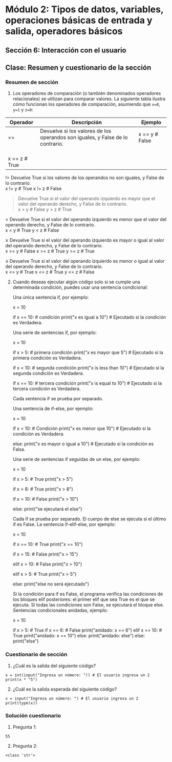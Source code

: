 # Módulo 2: Tipos de datos, variables, operaciones básicas de entrada y salida, operadores básicos 
## Sección 6: Interacción con el usuario
## Clase: Resumen y cuestionario de la sección

### Resumen de sección

1. Los operadores de comparación (o también denominados operadores relacionales) se utilizan para comparar valores. La siguiente tabla ilustra cómo funcionan los operadores de comparación, asumiendo que `x=0`, `y=1` y `z=0`:

|Operador |	Descripción |Ejemplo|
|----------|----------|----------|
|== 	|Devuelve si los valores de los operandos son iguales, y False de lo contrario.| x == y  # False
<br/>x == z  # True|



!= 	Devuelve True si los valores de los operandos no son iguales, y False de lo contrario. 	
x != y  # True
x != z  # False

> 	Devuelve True si el valor del operando izquierdo es mayor que el valor del operando derecho, y False de lo contrario. 	
x > y  # False
y > z  # True

< 	Devuelve True si el valor del operando izquierdo es menor que el valor del operando derecho, y False de lo contrario. 	
x < y  # True
y < z  # False

≥ 	Devuelve True si el valor del operando izquierdo es mayor o igual al valor del operando derecho, y False de lo contrario. 	
x >= y  # False
x >= z  # True
y >= z  # True

≤ 	Devuelve True si el valor del operando izquierdo es menor o igual al valor del operando derecho, y False de lo contrario. 	
x <= y  # True
x <= z  # True
y <= z  # False

2. Cuando deseas ejecutar algún código solo si se cumple una determinada condición, puedes usar una sentencia condicional:

    Una única sentencia if, por ejemplo:

    x = 10

    if x == 10: # condición
        print("x es igual a 10")  # Ejecutado si la condición es Verdadera.


    Una serie de sentencias if, por ejemplo:

    x = 10

    if x > 5: # primera condición
        print("x es mayor que 5")  # Ejecutado si la primera condición es Verdadera.

    if x < 10: # segunda condición
        print("x is less than 10")  # Ejecutado si la segunda condición es Verdadera.

    if x == 10: # tercera condición
        print("x is equal to 10")  # Ejecutado si la tercera condición es Verdadera.
        

    Cada sentencia if se prueba por separado.




    Una sentencia de if-else, por ejemplo:

    x = 10

    if x < 10:  # Condición
        print("x es menor que 10")  # Ejecutado si la condición es Verdadera.

    else:
        print("x es mayor o igual a 10")  # Ejecutado si la condición es Falsa.


    Una serie de sentencias if seguidas de un else, por ejemplo:

    x = 10

    if x > 5:  # True
        print("x > 5")

    if x > 8:  # True
        print("x > 8")

    if x > 10:  # False
        print("x > 10")

    else:
        print("se ejecutará el else")


    Cada if se prueba por separado. El cuerpo de else se ejecuta si el último if es False.
    La sentencia if-elif-else, por ejemplo:

    x = 10

    if x == 10:  # True
        print("x == 10")

    if x > 15:  # False
        print("x > 15")

    elif x > 10:  # False
        print("x > 10")

    elif x > 5:  # True
        print("x > 5")

    else:
        print("else no será ejecutado")


    Si la condición para if es False, el programa verifica las condiciones de los bloques elif posteriores: el primer elif que sea True es el que se ejecuta. Si todas las condiciones son False, se ejecutará el bloque else.
    Sentencias condicionales anidadas, ejemplo:

    x = 10

    if x > 5:  # True
        if x == 6:  # False
            print("anidado: x == 6")
        elif x == 10:  # True
            print("anidado: x == 10")
        else:
            print("anidado: else")
    else:
        print("else")


 ### Cuestionario de sección

1. ¿Cuál es la salida del siguiente código?

```
x = int(input("Ingresa un número: ")) # El usuario ingresa un 2 
print(x * "5")
```

2. ¿Cuál es la salida esperada del siguiente código?

```
x = input("Ingresa un número: ") # El usuario ingresa un 2 
print(type(x))
```

### Solución cuestionario

1. Pregunta 1:

`55`

2. Pregunta 2:

`<class 'str'>`
